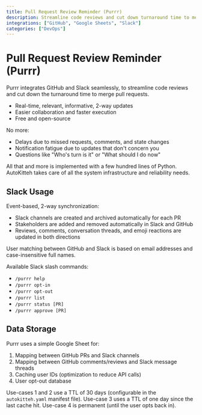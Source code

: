 ```yaml
---
title: Pull Request Review Reminder (Purrr)
description: Streamline code reviews and cut down turnaround time to merge pull requests
integrations: ["GitHub", "Google Sheets", "Slack"]
categories: ["DevOps"]
---
```


# Pull Request Review Reminder (Purrr)

Purrr integrates GitHub and Slack seamlessly, to streamline code reviews and
cut down the turnaround time to merge pull requests.

- Real-time, relevant, informative, 2-way updates
- Easier collaboration and faster execution
- Free and open-source

No more:

- Delays due to missed requests, comments, and state changes
- Notification fatigue due to updates that don't concern you
- Questions like "Who's turn is it" or "What should I do now"

All that and more is implemented with a few hundred lines of Python.
AutoKitteh takes care of all the system infrastructure and reliability needs.

## Slack Usage

Event-based, 2-way synchronization:

- Slack channels are created and archived automatically for each PR
- Stakeholders are added and removed automatically in Slack and GitHub
- Reviews, comments, conversation threads, and emoji reactions are updated in
  both directions

User matching between GitHub and Slack is based on email addresses and
case-insensitive full names.

Available Slack slash commands:

- `/purrr help`
- `/purrr opt-in`
- `/purrr opt-out`
- `/purrr list`
- `/purrr status [PR]`
- `/purrr approve [PR]`

## Data Storage

Purrr uses a simple Google Sheet for:

1. Mapping between GitHub PRs and Slack channels
2. Mapping between GitHub comments/reviews and Slack message threads
3. Caching user IDs (optimization to reduce API calls)
4. User opt-out database

Use-cases 1 and 2 use a TTL of 30 days (configurable in the `autokitteh.yaml`
manifest file). Use-case 3 uses a TTL of one day since the last cache hit.
Use-case 4 is permanent (until the user opts back in).
